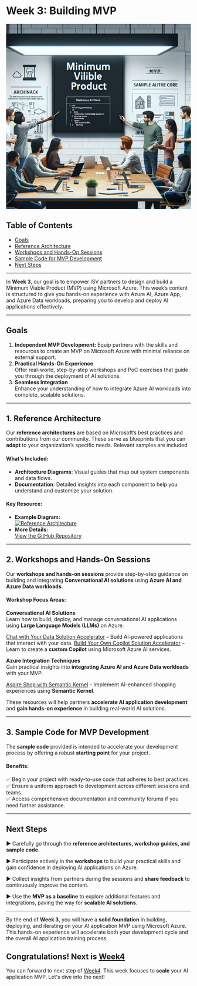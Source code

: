 # Week 3: Building MVP

![MVP Illustration](image.png)

## Table of Contents
- [Goals](#goals)<br/>
- [Reference Architecture](#1-reference-architecture)
- [Workshops and Hands-On Sessions](#2-workshops-and-hands-on-sessions)
- [Sample Code for MVP Development](#3-sample-code-for-mvp-development)
- [Next Steps](#next-steps)
---

In **Week 3**, our goal is to empower ISV partners to design and build a Minimum Viable Product (MVP) using Microsoft Azure. This week’s content is structured to give you hands-on experience with Azure AI, Azure App, and Azure Data workloads, preparing you to develop and deploy AI applications effectively.

---

## Goals

1. **Independent MVP Development:**
   Equip partners with the skills and resources to create an MVP on Microsoft Azure with minimal reliance on external support.
2. **Practical Hands-On Experience**  
   Offer real-world, step-by-step workshops and PoC exercises that guide you through the deployment of AI solutions.
3. **Seamless Integration**  
   Enhance your understanding of how to integrate Azure AI workloads into complete, scalable solutions.

---

## 1. Reference Architecture

Our **reference architectures** are based on Microsoft’s best practices and contributions from our community. These serve as blueprints that you can **adapt** to your organization’s specific needs. Relevant samples are included 

#### What’s Included:
- **Architecture Diagrams**: Visual guides that map out system components and data flows.
- **Documentation**: Detailed insights into each component to help you understand and customize your solution.

#### Key Resource:
- **Example Diagram:**  
  [![Reference Architecture](https://github.com/user-attachments/assets/b7266bee-1b47-401e-9898-20d290cb1291)](https://github.com/Azure-Samples/chat-with-your-data-solution-accelerator/blob/d56f09816f01d70b76041789adfd3d9173b903da/docs/images/cwyd-solution-architecture.png)
- **More Details:**  
  [View the GitHub Repository](https://github.com/Azure-Samples/chat-with-your-data-solution-accelerator)

---

## 2. Workshops and Hands-On Sessions  

Our **workshops and hands-on sessions** provide step-by-step guidance on building and integrating **Conversational AI solutions** using **Azure AI and Azure Data workloads**.  

#### Workshop Focus Areas:
**Conversational AI Solutions**  
Learn how to build, deploy, and manage conversational AI applications using **Large Language Models (LLMs)** on Azure.  

[Chat with Your Data Solution Accelerator](https://github.com/Azure-Samples/chat-with-your-data-solution-accelerator) – Build AI-powered applications that interact with your data.
[Build Your Own Copilot Solution Accelerator](https://github.com/microsoft/Build-your-own-copilot-Solution-Accelerator) – Learn to create a **custom Copilot** using Microsoft Azure AI services.

**Azure Integration Techniques**  
Gain practical insights into **integrating Azure AI and Azure Data workloads** with your MVP.  

[Aspire Shop with Semantic Kernel](https://github.com/vicperdana/AspireShopWithSK) – Implement AI-enhanced shopping experiences using **Semantic Kernel**.

These resources will help partners **accelerate AI application development** and **gain hands-on experience** in building real-world AI solutions.  

---

## 3. Sample Code for MVP Development

The **sample code** provided is intended to accelerate your development process by offering a robust **starting point** for your project.

#### Benefits:
:white_check_mark: Begin your project with ready-to-use code that adheres to best practices. <br/>
:white_check_mark: Ensure a uniform approach to development across different sessions and teams.<br/>
:white_check_mark: Access comprehensive documentation and community forums if you need further assistance.

---

## Next Steps

:arrow_forward: Carefully go through the **reference architectures, workshop guides, and sample code**.

:arrow_forward: Participate actively in the **workshops** to build your practical skills and gain confidence in deploying AI applications on Azure.

:arrow_forward: Collect insights from partners during the sessions and **share feedback** to continuously improve the content.

:arrow_forward: Use the **MVP as a baseline** to explore additional features and integrations, paving the way for **scalable AI solutions**.

---

By the end of **Week 3**, you will have a **solid foundation** in building, deploying, and iterating on your AI application MVP using Microsoft Azure. This hands-on experience will accelerate both your development cycle and the overall AI application training process. 

## Congratulations! Next is [Week4](https://github.com/microsoft/AI-Pex-for-ISV-Partners/tree/main/Week4)
You can forward to next step of [Week4](https://github.com/microsoft/AI-Pex-for-ISV-Partners/tree/main/Week4). This week focuses to **scale** your AI application MVP. Let's dive into the next!
